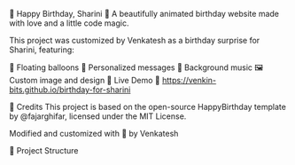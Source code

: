 🎂 Happy Birthday, Sharini 🎉
A beautifully animated birthday website made with love and a little code magic.

This project was customized by Venkatesh as a birthday surprise for Sharini, featuring:

🎈 Floating balloons
💬 Personalized messages
🎵 Background music
🖼️ Custom image and design
📌 Live Demo
🔗 https://venkin-bits.github.io/birthday-for-sharini

🧡 Credits
This project is based on the open-source HappyBirthday template
by @fajarghifar, licensed under the MIT License.

Modified and customized with 💖 by Venkatesh

📂 Project Structure
